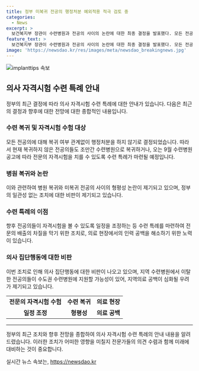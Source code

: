 ```yaml
---
title: 정부 미복귀 전공의 행정처분 예외적용 적극 검토 중
categories:
  - News
excerpt: >
  보건복지부 장관이 수련병원과 전공의 사이의 논란에 대한 최종 결정을 발표했다. 모든 전공의에 대한 복귀 여부와 상관없이 행정처분을 하지 않기로 결정하였으며, 수련 특례를 마련하여 전문의 자격시험을 볼 수 있도록 하겠다고 밝혔다. 이에 대한 정부의 결정에 대한 비판과 우려를 취재진과 함께 살펴보도록 하자.
feature_text: >
  보건복지부 장관이 수련병원과 전공의 사이의 논란에 대한 최종 결정을 발표했다. 모든 전공의에 대한 복귀 여부와 상관없이 행정처분을 하지 않기로 결정하였으며, 수련 특례를 마련하여 전문의 자격시험을 볼 수 있도록 하겠다고 밝혔다. 이에 대한 정부의 결정에 대한 비판과 우려를 취재진과 함께 살펴보도록 하자.
image: 'https://newsdao.kr/res/images/meta/newsdao_breakingnews.jpg'
---
```


<p><img src="https://newsdao.kr/res/images/meta/newsdao_breakingnews.jpg" alt="implanttips 속보" /></p>

<h2 data-ke-size="size26">의사 자격시험 수련 특례 안내</h2>

<p data-ke-size="size16">정부의 최근 결정에 따라 의사 자격시험 수련 특례에 대한 안내가 있습니다. 다음은 최근의 결정과 향후에 대한 전망에 대한 종합적인 내용입니다.</p>

<h3><b>수련 복귀 및 자격시험 수험 대상</b></h3>

<p data-ke-size="size16">모든 전공의에 대해 복귀 여부 관계없이 행정처분을 하지 않기로 결정되었습니다. 따라서 현재 복귀하지 않은 전공의들도 조만간 수련병원으로 복귀하거나, 오는 9월 수련병원 공고에 따라 전문의 자격시험을 치를 수 있도록 수련 특례가 마련될 예정입니다.</p>

<h3><b>병원 복귀와 논란</b></h3>

<p data-ke-size="size16">이와 관련하여 병원 복귀와 미복귀 전공의 사이의 형평성 논란이 제기되고 있으며, 정부의 일관성 없는 조치에 대한 비판이 제기되고 있습니다.</p>

<h3><b>수련 특례의 이점</b></h3>

<p data-ke-size="size16">향후 전공의들이 자격시험을 볼 수 있도록 일정을 조정하는 등 수련 특례를 마련하여 전문의 배출의 차질을 막기 위한 조치로, 의료 현장에서의 인력 공백을 해소하기 위한 노력이 있습니다.</p>

<h3><b>의사 집단행동에 대한 비판</b></h3>

<p data-ke-size="size16">이번 조치로 인해 의사 집단행동에 대한 비판이 나오고 있으며, 지역 수련병원에서 이탈한 전공의들이 수도권 수련병원에 지원할 가능성이 있어, 지역의료 공백이 심화될 우려가 제기되고 있습니다.</p>

<table>
    <tr>
        <td style="text-align: center; height: 17px;"><b>전문의 자격시험 수험</b></td>
        <td style="text-align: center; height: 17px;"><b>수련 복귀</b></td>
        <td style="text-align: center; height: 17px;"><b>의료 현장</b></td>
    </tr>
    <tr>
        <td style="text-align: center; height: 17px;"><b>일정 조정</b></td>
        <td style="text-align: center; height: 17px;"><b>형평성</b></td>
        <td style="text-align: center; height: 17px;"><b>의료 공백</b></td>
    </tr>
</table>

<hr>

<p data-ke-size="size16">정부의 최근 조치와 향후 전망을 종합하여 의사 자격시험 수련 특례의 안내 내용을 알려드렸습니다. 이러한 조치가 어떠한 영향을 미칠지 전문가들의 의견 수렴과 함께 미래에 대비하는 것이 중요합니다.</p>
실시간 뉴스 속보는, <a href="https://newsdao.kr" rel="dofollow">https://newsdao.kr</a>


